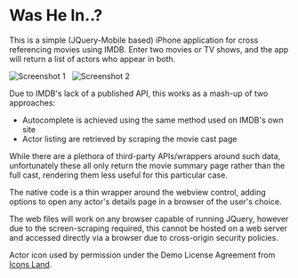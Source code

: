 Was He In..?
============

This is a simple (JQuery-Mobile based) iPhone application for cross referencing movies using IMDB. Enter two movies or TV shows, and the app will return a list of actors who appear in both.

![Screenshot 1](http://raw.github.com/SFrost007/WasHeIn/master/Screenshot1.png)
&nbsp;
![Screenshot 2](http://raw.github.com/SFrost007/WasHeIn/master/Screenshot2.png)

Due to IMDB's lack of a published API, this works as a mash-up of two approaches:

* Autocomplete is achieved using the same method used on IMDB's own site
* Actor listing are retrieved by scraping the movie cast page

While there are a plethora of third-party APIs/wrappers around such data, unfortunately these all only return the movie summary page rather than the full cast, rendering them less useful for this particular case.

The native code is a thin wrapper around the webview control, adding options to open any actor's details page in a browser of the user's choice.

The web files will work on any browser capable of running JQuery, however due to the screen-scraping required, this cannot be hosted on a web server and accessed directly via a browser due to cross-origin security policies.

Actor icon used by permission under the Demo License Agreement from [Icons Land](http://www.icons-land.com/).
